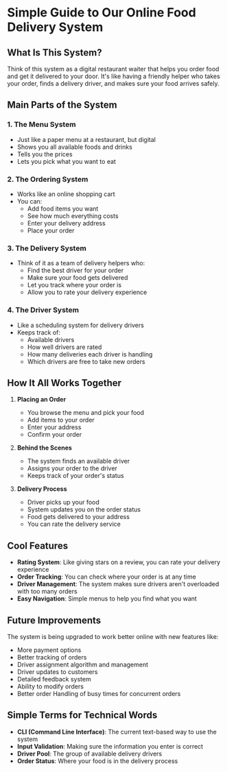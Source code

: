# Simple Guide to Our Online Food Delivery System

## What Is This System?
Think of this system as a digital restaurant waiter that helps you order food and get it delivered to your door. It's like having a friendly helper who takes your order, finds a delivery driver, and makes sure your food arrives safely.

## Main Parts of the System

### 1. The Menu System
- Just like a paper menu at a restaurant, but digital
- Shows you all available foods and drinks
- Tells you the prices
- Lets you pick what you want to eat

### 2. The Ordering System
- Works like an online shopping cart
- You can:
  - Add food items you want
  - See how much everything costs
  - Enter your delivery address
  - Place your order

### 3. The Delivery System
- Think of it as a team of delivery helpers who:
  - Find the best driver for your order
  - Make sure your food gets delivered
  - Let you track where your order is
  - Allow you to rate your delivery experience

### 4. The Driver System
- Like a scheduling system for delivery drivers
- Keeps track of:
  - Available drivers
  - How well drivers are rated
  - How many deliveries each driver is handling
  - Which drivers are free to take new orders

## How It All Works Together

1. **Placing an Order**
   - You browse the menu and pick your food
   - Add items to your order
   - Enter your address
   - Confirm your order

2. **Behind the Scenes**
   - The system finds an available driver
   - Assigns your order to the driver
   - Keeps track of your order's status

3. **Delivery Process**
   - Driver picks up your food
   - System updates you on the order status
   - Food gets delivered to your address
   - You can rate the delivery service

## Cool Features

- **Rating System**: Like giving stars on a review, you can rate your delivery experience
- **Order Tracking**: You can check where your order is at any time
- **Driver Management**: The system makes sure drivers aren't overloaded with too many orders
- **Easy Navigation**: Simple menus to help you find what you want

## Future Improvements

The system is being upgraded to work better online with new features like:
- More payment options
- Better tracking of orders
- Driver assignment algorithm and management
- Driver updates to customers
- Detailed feedback system
- Ability to modify orders
- Better order Handling of busy times for concurrent orders


## Simple Terms for Technical Words

- **CLI (Command Line Interface)**: The current text-based way to use the system
- **Input Validation**: Making sure the information you enter is correct
- **Driver Pool**: The group of available delivery drivers
- **Order Status**: Where your food is in the delivery process
```
